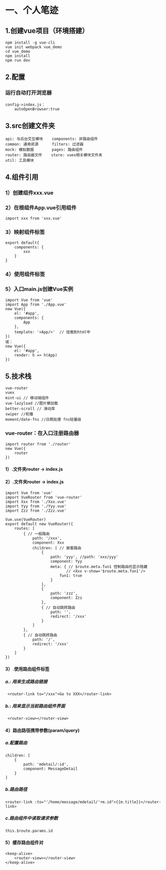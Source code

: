 # 一、个人笔迹

## 1.创建vue项目（环境搭建）
    npm install -g vue-cli
    vue init webpack vue_demo
    cd vue_demo
    npm install
    npm run dev

## 2.配置
### 运行自动打开浏览器
    config->index.js：
        autoOpenBrowser:true
## 3.src创建文件夹
    api: 与后台交互模块    components: 非路由组件
    common: 通用资源      filters: 过滤器
    mock: 模拟数据        pages: 路由组件
    router: 路由器文件    store: vuex相关模块文件夹
    util: 工具模块
## 4.组件引用
### 1）创建组件xxx.vue
### 2）在根组件App.vue引用组件
    import xxx from 'xxx.vue'
### 3）映射组件标签
    export default{
        components: {
            xxx
        }
    }
### 4）使用组件标签
### 5）入口main.js创建Vue实例
    import Vue from 'vue'
    import App from './App.vue'
    new Vue({
        el: '#app',
        components: {
            App
        },
        template: '<App/>'	// 挂载到html中
    })
    或：
    new Vue({
        el: '#app',
        render: h => h(App)
    })
## 5.技术栈
    vue-router
    vuex
    mint-ui // 移动端组件
    vue-lazyload //图片懒加载
    better-scroll // 滑动库
    swiper //轮播
    moment/date-fns //日期处理 fns轻量级
### vue-router：在入口注册路由器
    import router from './router' 
    new Vue({
        router
    })
#### 1）.文件夹router -> index.js
#### 2）.文件夹router -> index.js
    import Vue from 'vue'
    import VueRouter from 'vue-router'
    import Xxx from './Xxx.vue'
    import Yyy from './Yyy.vue'
    import Zzz from './Zzz.vue'
    
    Vue.use(VueRouter)
    export default new VueRouter({
        routes: [
            { // 一般路由
                path: '/xxx',
                component: Xxx
                children: [ // 嵌套路由
                    {
                        path: 'yyy', //path: 'xxx/yyy'
                        component: Yyy
                        meta: { // $route.meta.fun1 控制路由的显示隐藏
                               // <Xxx v-show='$route.meta.fun1'/>
                            fun1: true
                        }
                    },
                    {
                        path: 'zzz',
                        component: Zzz
                    },
                    { // 自动跳转路由
                        path: '',
                        redirect: '/xxx'
                    }
                ]
            },
            { // 自动跳转路由
                path: '/',
                redirect: '/xxx'
            }
        ]
    })
#### 3）.使用路由组件标签
##### a.<router-link>: 用来生成路由链接
     <router-link to="/xxx">Go to XXX</router-link>
##### b.<router-view>: 用来显示当前路由组件界面
     <router-view></router-view>
#### 4）路由路径携带参数(param/query)
##### a.配置路由
    children: [
        {
            path: 'mdetail/:id',
            component: MessageDetail
        }
    ]
##### b.路由路径
    <router-link :to="'/home/message/mdetail/'+m.id">{{m.title}}</router-link>
##### c.路由组件中读取请求参数
    this.$route.params.id
#### 5）缓存路由组件对
    <keep-alive>
        <router-view></router-view>
    </keep-alive>
